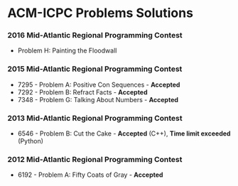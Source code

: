 # ACM-ICPC Problems Solutions

### 2016 Mid-Atlantic Regional Programming Contest
- Problem H: Painting the Floodwall

### 2015 Mid-Atlantic Regional Programming Contest
- 7295 - Problem A: Positive Con Sequences - **Accepted**
- 7292 - Problem B: Refract Facts - **Accepted**
- 7348 - Problem G: Talking About Numbers - **Accepted**

### 2013 Mid-Atlantic Regional Programming Contest
- 6546 - Problem B: Cut the Cake - **Accepted** (C++), **Time limit exceeded** (Python)

### 2012 Mid-Atlantic Regional Programming Contest
- 6192 - Problem A: Fifty Coats of Gray - **Accepted**
